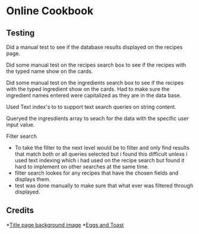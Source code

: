 # Online Cookbook

## Testing

Did a manual test to see if the database results displayed on the recipes page.

Did some manual test on the recipes search box to see if the recipes with the typed name show on the cards. 

Did some manual test on the ingredients search box to see if the recipes with the typed ingredient show on the cards. 
Had to make sure the ingredient names entered were capitalized as they are in the data base.

Used Text index's to to support text search queries on string content.

Queryed the ingresdients array to seach for the data with the specific user input value.

Filter search
* To take the filter to the next level would be to filter and only find results that match both or all queries selected but i 
found this difficult unless i used text indexing which i had used on the recipe search but found it hard to implement on other searches at the same time.
* filter search lookes for any recipes that have the chosen fields and displays them.
* test was done manually to make sure that what ever was filtered through displayed. 


## Credits

*[Title page background image](https://www.shutterstock.com/image-photo/kitchen-cooking-utensils-ceramic-storage-pot-327210395?src=w9EwWJ6WlsWUoHoxjA7O-g-1-1)
*[Eggs and Toast](https://image.shutterstock.com/image-photo/sandwich-avocado-fried-egg-on-450w-346094294.jpg)